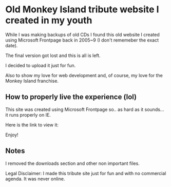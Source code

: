 # Old Monkey Island tribute website I created in my youth

While I was making backups of old CDs I found this old website I created using Microsoft Frontpage back in 2005~9 (I don't rememeber the exact date).

The final version got lost and this is all is left.

I decided to upload it just for fun.

Also to show my love for web development and, of course, my love for the Monkey Island franchise.

## How to properly live the experience (lol)

This site was created using Microsoft Frontpage so.. as hard as it sounds... it runs properly on IE.

Here is the link to view it:

Enjoy!

## Notes

I removed the downloads section and other non important files.

Legal Disclaimer: I made this tribute site just for fun and with no commercial agenda. It was never online.



